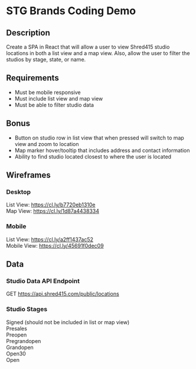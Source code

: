 # STG Brands Coding Demo
## Description
Create a SPA in React that will allow a user to view Shred415 studio locations in both a list view and a map view.  Also, allow the user to filter the studios by stage, state, or name.
## Requirements
- Must be mobile responsive
- Must include list view and map view
- Must be able to filter studio data
## Bonus
- Button on studio row in list view that when pressed will switch to map view and zoom to location
- Map marker hover/tooltip that includes address and contact information
- Ability to find studio located closest to where the user is located
## Wireframes
### Desktop
List View: https://cl.ly/b7720eb1310e  
Map View: https://cl.ly/1d87a4438334
### Mobile
List View: https://cl.ly/a2ff1437ac52  
Mobile View: https://cl.ly/45691f0dec09
## Data
### Studio Data API Endpoint
GET https://api.shred415.com/public/locations
### Studio Stages
Signed (should not be included in list or map view)  
Presales  
Preopen  
Pregrandopen  
Grandopen  
Open30  
Open  
